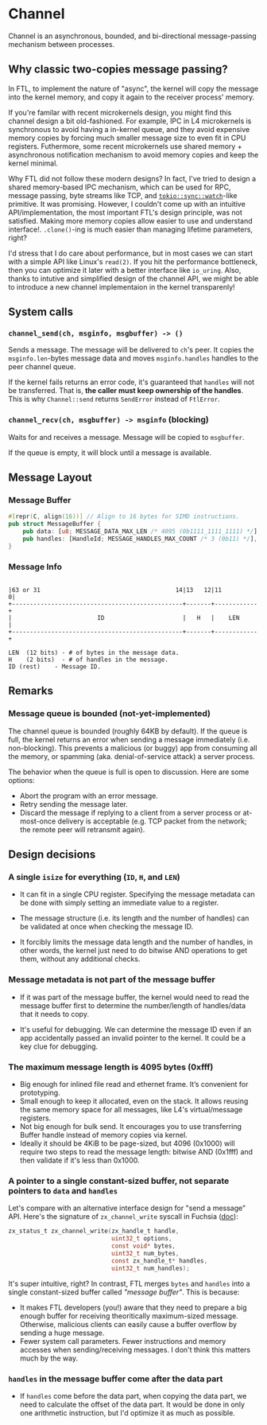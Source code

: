 # Channel

Channel is an asynchronous, bounded, and bi-directional message-passing mechanism between processes.

## Why classic two-copies message passing?

In FTL, to implement the nature of "async", the kernel will copy the message into the kernel memory, and copy it again to the receiver process' memory.

If you're familar with recent microkernels design, you might find this channel design a bit old-fashioned. For example, IPC in L4 microkernels is synchronous to avoid having a in-kernel queue, and they avoid expensive memory copies by forcing much smaller message size to even fit in CPU registers. Futhermore, some recent microkernels use shared memory + asynchronous notification mechanism to avoid memory copies and keep the kernel minimal.

Why FTL did not follow these modern designs? In fact, I've tried to design a shared memory-based IPC mechanism, which can be used for RPC, message passing, byte streams like TCP, and [`tokio::sync::watch`](https://docs.rs/tokio/latest/tokio/sync/watch/index.html)-like primitive. It was promising. However, I couldn't come up with an intuitive API/implementation, the most important FTL's design principle, was not satisfied. Making more memory copies allow easier to use and understand interface!. `.clone()`-ing is much easier than managing lifetime parameters, right?

I'd stress that I do care about performance, but in most cases we can start with a simple API like Linux's `read(2)`. If you hit the performance bottleneck, then you can optimize it later with a better interface like `io_uring`. Also, thanks to intutive and simplified design of the channel API, we might be able to introduce a new channel implementaion in the kernel transparenly!

## System calls

### `channel_send(ch, msginfo, msgbuffer) -> ()`

Sends a message. The message will be delivered to `ch`'s peer. It copies the `msginfo.len`-bytes message data and moves `msginfo.handles` handles to the peer channel queue.

If the kernel fails returns an error code, it's guaranteed that `handles` will not be transferred. That is, **the caller must keep ownership of the handles**. This is why `Channel::send` returns `SendError` instead of `FtlError`.

### `channel_recv(ch, msgbuffer) -> msginfo` **(blocking)**

Waits for and receives a message. Message will be copied to `msgbuffer`.

If the queue is empty, it will block until a message is available.

## Message Layout

### Message Buffer

```rust
#[repr(C, align(16))] // Align to 16 bytes for SIMD instructions.
pub struct MessageBuffer {
    pub data: [u8; MESSAGE_DATA_MAX_LEN /* 4095 (0b1111_1111_1111) */],
    pub handles: [HandleId; MESSAGE_HANDLES_MAX_COUNT /* 3 (0b11) */],
}
```

### Message Info

```plain

|63 or 31                                      14|13   12|11         0|
+------------------------------------------------+-------+------------+
|                        ID                      |   H   |    LEN     |
+------------------------------------------------+-------+------------+

LEN  (12 bits) - # of bytes in the message data.
H    (2 bits)  - # of handles in the message.
ID (rest)    - Message ID.

```

## Remarks

### Message queue is bounded (not-yet-implemented)

The channel queue is bounded (roughly 64KB by default). If the queue is full, the kernel returns an error when sending a message immediately (i.e. non-blocking). This prevents a malicious (or buggy) app from consuming all the memory, or spamming (aka. denial-of-service attack) a server process.

The behavior when the queue is full is open to discussion. Here are some options:

- Abort the program with an error message.
- Retry sending the message later.
- Discard the message if replying to a client from a server process or at-most-once delivery is acceptable (e.g. TCP packet from the network; the remote peer will retransmit again).

## Design decisions

### A single `isize` for everything (`ID`, `H`, and `LEN`)

- It can fit in a single CPU register. Specifying the message metadata
  can be done with simply setting an immediate value to a register.

- The message structure (i.e. its length and the number of handles) can be
  validated at once when checking the message ID.

- It forcibly limits the message data length and the number of handles, in
  other words, the kernel just need to do bitwise AND operations to get them,
  without any additional checks.

### Message metadata is not part of the message buffer

- If it was part of the message buffer, the kernel would need to read the
  message buffer first to determine the number/length of handles/data that
  it needs to copy.

- It's useful for debugging. We can determine the message ID even if an
  app accidentally passed an invalid pointer to the kernel. It could be a
  key clue for debugging.

### The maximum message length is 4095 bytes (0xfff)

- Big enough for inlined file read and ethernet frame. It’s convenient for prototyping.
- Small enough to keep it allocated, even on the stack. It allows reusing the same memory space for all messages, like L4's virtual/message registers.
- Not big enough for bulk send. It encourages you to use transferring Buffer handle instead of memory copies via kernel.
- Ideally it should be 4KiB to be page-sized, but 4096 (0x1000) will require two steps to read the message length: bitwise AND (0x1fff) and then validate if it's less than 0x1000.

### A pointer to a single constant-sized buffer, not separate pointers to `data` and `handles`

Let's compare with an alternative interface design for "send a message" API. Here's the signature of `zx_channel_write` syscall in Fuchsia ([doc](https://fuchsia.dev/reference/syscalls/channel_write)):

```c
zx_status_t zx_channel_write(zx_handle_t handle,
                             uint32_t options,
                             const void* bytes,
                             uint32_t num_bytes,
                             const zx_handle_t* handles,
                             uint32_t num_handles);
```

It's super intuitive, right? In contrast, FTL merges `bytes` and `handles` into a single constant-sized buffer called *"message buffer"*. This is because:

- It makes FTL developers (you!) aware that they need to prepare a big enough buffer for receiving theoritically maximum-sized message. Otherwise, malicious clients can easily cause a buffer overflow by sending a huge message.
- Fewer system call parameters. Fewer instructions and memory accesses when sending/receiving messages. I don't think this matters much by the way.

### `handles` in the message buffer come after the data part

- If `handles` come before the data part, when copying the data part, we need to calculate the offset of the data part. It would be done in only one arithmetic instruction, but I'd optimize it as much as possible.
